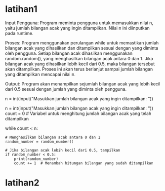 # latihan1
Input Pengguna: Program meminta pengguna untuk memasukkan nilai n, yaitu jumlah bilangan acak yang ingin ditampilkan. Nilai n ini diinputkan pada runtime.

Proses: Program menggunakan perulangan while untuk memastikan jumlah bilangan acak yang dihasilkan dan ditampilkan sesuai dengan yang diminta oleh pengguna. Setiap bilangan acak dihasilkan menggunakan random.random(), yang menghasilkan bilangan acak antara 0 dan 1. Jika bilangan acak yang dihasilkan lebih kecil dari 0.5, maka bilangan tersebut akan ditampilkan. Proses ini akan terus berlanjut sampai jumlah bilangan yang ditampilkan mencapai nilai n.

Output: Program akan menampilkan sejumlah bilangan acak yang lebih kecil dari 0.5 sesuai dengan jumlah yang diminta oleh pengguna.

n = int(input("Masukkan jumlah bilangan acak yang ingin ditampilkan: "))

n = int(input("Masukkan jumlah bilangan acak yang ingin ditampilkan: "))
count = 0  # Variabel untuk menghitung jumlah bilangan acak yang telah ditampilkan

while count < n:

    # Menghasilkan bilangan acak antara 0 dan 1
    random_number = random_number()
    
    # Jika bilangan acak lebih kecil dari 0.5, tampilkan
    if random_number < 0.5:
        print(random_number)
        count += 1  # Menambah hitungan bilangan yang sudah ditampilkan

# latihan2
